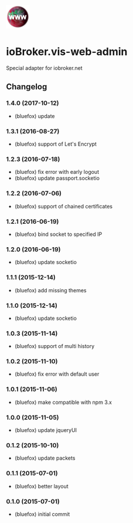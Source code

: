 ![Logo](admin/vis-web-admin.png)
===========================
# ioBroker.vis-web-admin

Special adapter for iobroker.net

## Changelog
### 1.4.0 (2017-10-12)
* (bluefox) update

### 1.3.1 (2016-08-27)
* (bluefox) support of Let's Encrypt

### 1.2.3 (2016-07-18)
* (bluefox) fix error with early logout
* (bluefox) update passport.socketio

### 1.2.2 (2016-07-06)
* (bluefox) support of chained certificates

### 1.2.1 (2016-06-19)
* (bluefox) bind socket to specified IP

### 1.2.0 (2016-06-19)
* (bluefox) update socketio

### 1.1.1 (2015-12-14)
* (bluefox) add missing themes

### 1.1.0 (2015-12-14)
* (bluefox) update socketio

### 1.0.3 (2015-11-14)
* (bluefox) support of multi history

### 1.0.2 (2015-11-10)
* (bluefox) fix error with default user

### 1.0.1 (2015-11-06)
* (bluefox) make compatible with npm 3.x

### 1.0.0 (2015-11-05)
* (bluefox) update jqueryUI

### 0.1.2 (2015-10-10)
* (bluefox) update packets

### 0.1.1 (2015-07-01)
* (bluefox) better layout

### 0.1.0 (2015-07-01)
* (bluefox) initial commit

